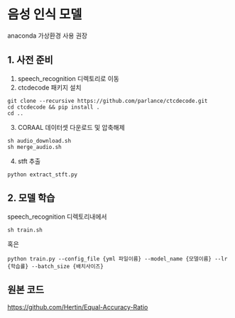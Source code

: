# 음성 인식 모델

anaconda 가상환경 사용 권장

## 1. 사전 준비
1. speech_recognition 디렉토리로 이동 <br/>
2. ctcdecode 패키지 설치
```
git clone --recursive https://github.com/parlance/ctcdecode.git
cd ctcdecode && pip install .
cd ..
```
3. CORAAL 데이터셋 다운로드 및 압축해제
```
sh audio_download.sh 
sh merge_audio.sh
```
4. stft 추출
```
python extract_stft.py
```

## 2. 모델 학습
speech_recognition 디렉토리내에서
```
sh train.sh
```
혹은
```
python train.py --config_file {yml 파일이름} --model_name {모델이름} --lr {학습률} --batch_size {배치사이즈}
```

## 원본 코드
https://github.com/Hertin/Equal-Accuracy-Ratio
